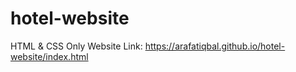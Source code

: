 # hotel-website
HTML &amp; CSS Only Website
Link: https://arafatiqbal.github.io/hotel-website/index.html
